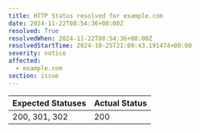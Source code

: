 ```yaml
---
title: HTTP Status resolved for example.com
date: 2024-11-22T08:54:36+00:00Z
resolved: True
resolvedWhen: 2024-11-22T08:54:36+00:00Z
resolvedStartTime: 2024-10-25T21:09:43.191474+00:00
severity: notice
affected:
  - example.com
section: issue
---
```


| Expected Statuses | Actual Status  |
|-------------------|----------------|
| 200, 301, 302 | 200 |
